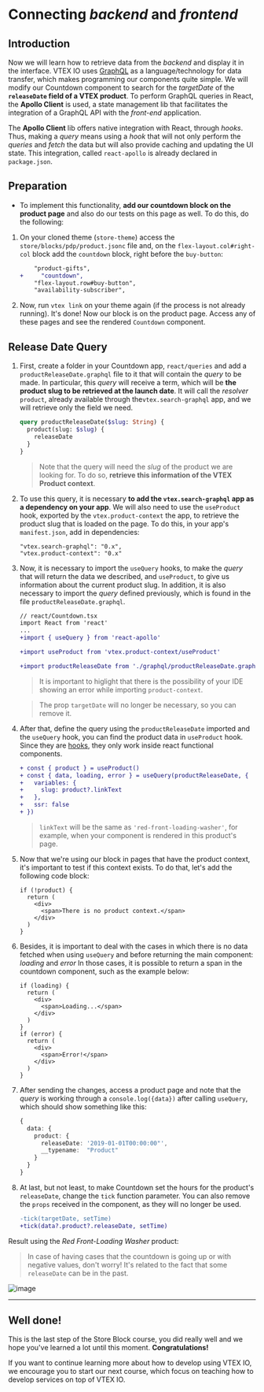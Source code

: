 # Connecting _backend_ and _frontend_

## Introduction

Now we will learn how to retrieve data from the _backend_ and display it in the interface. VTEX IO uses [GraphQL](https://graphql.org/) as a language/technology for data transfer, which makes programming our components quite simple. We will modify our Countdown component to search for the _targetDate_ of the **`releaseDate` field of a VTEX product**. To perform GraphQL queries in React, the **Apollo Client** is used, a state management lib that facilitates the integration of a GraphQL API with the _front-end_ application.

The **Apollo Client** lib offers native integration with React, through _hooks_. Thus, making a _query_ means using a _hook_ that will not only perform the _queries_ and _fetch_ the data but will also provide caching and updating the UI state. This integration, called `react-apollo` is already declared in `package.json`.

## Preparation

- To implement this functionality, **add our countdown block on the product page** and also do our tests on this page as well. To do this, do the following:

1. On your cloned theme (`store-theme`) access the `store/blocks/pdp/product.jsonc` file and, on the `flex-layout.col#right-col` block add the `countdown` block, right before the `buy-button`:

   ```diff
       "product-gifts",
   +	 "countdown",
       "flex-layout.row#buy-button",
       "availability-subscriber",
   ```

2. Now, run `vtex link` on your theme again (if the process is not already running). It's done! Now our block is on the product page. Access any of these pages and see the rendered `Countdown` component.

## Release Date Query

1. First, create a folder in your Countdown app, `react/queries` and add a `productReleaseDate.graphql` file to it that will contain the _query_ to be made. In particular, this _query_ will receive a term, which will be **the product slug to be retrieved at the launch date**. It will call the _resolver_ `product`, already available through the`vtex.search-graphql` app, and we will retrieve only the field we need.

   ```graphql
   query productReleaseDate($slug: String) {
     product(slug: $slug) {
       releaseDate
     }
   }
   ```

   > Note that the query will need the _slug_ of the product we are looking for. To do so, **retrieve this information of the VTEX Product context**.

2. To use this query, it is necessary **to add the `vtex.search-graphql` app as a dependency on your app**. We will also need to use the `useProduct` hook, exported by the `vtex.product-context` the app, to retrieve the product slug that is loaded on the page. To do this, in your app's `manifest.json`, add in dependencies:

   ```
   "vtex.search-graphql": "0.x",
   "vtex.product-context": "0.x"
   ```

3. Now, it is necessary to import the `useQuery` hooks, to make the _query_ that will return the data we described, and `useProduct`, to give us information about the current product slug. In addition, it is also necessary to import the _query_ defined previously, which is found in the file `productReleaseDate.graphql`.

   ```diff
   // react/Countdown.tsx
   import React from 'react'
   ...
   +import { useQuery } from 'react-apollo'

   +import useProduct from 'vtex.product-context/useProduct'

   +import productReleaseDate from './graphql/productReleaseDate.graphql'
   ```

   > It is important to higlight that there is the possibility of your IDE showing an error while importing `product-context`.

   > The prop `targetDate` will no longer be necessary, so you can remove it.

4. After that, define the query using the `productReleaseDate` imported and the `useQuery` hook, you can find the product data in `useProduct` hook. Since they are [hooks](https://reactjs.org/docs/hooks-intro.html), they only work inside react functional components.

   ```diff
   + const { product } = useProduct()
   + const { data, loading, error } = useQuery(productReleaseDate, {
   +   variables: {
   +     slug: product?.linkText
   +   },
   +   ssr: false
   + })
   ```

   > `linkText` will be the same as `'red-front-loading-washer'`, for example, when your component is rendered in this product's page.

5. Now that we're using our block in pages that have the product context, it's important to test if this context exists. To do that, let's add the following code block:

   ```tsx
   if (!product) {
     return (
       <div>
         <span>There is no product context.</span>
       </div>
     )
   }
   ```

6. Besides, it is important to deal with the cases in which there is no data fetched when using `useQuery` and before returning the main component: _loading_ and _error_ In those cases, it is possible to return a span in the countdown component, such as the example below:

   ```tsx
   if (loading) {
     return (
       <div>
         <span>Loading...</span>
       </div>
     )
   }
   if (error) {
     return (
       <div>
         <span>Error!</span>
       </div>
     )
   }
   ```

7. After sending the changes, access a product page and note that the _query_ is working through a `console.log({data})` after calling `useQuery`, which should show something like this:

   ```ts
   {
     data: {
       product: {
         releaseDate: '2019-01-01T00:00:00"',
         __typename:  "Product"
       }
     }
   }
   ```

8. At last, but not least, to make Countdown set the hours for the product's `releaseDate`, change the `tick` function parameter. You can also remove the `props` received in the component, as they will no longer be used.

   ```diff
   -tick(targetDate, setTime)
   +tick(data?.product?.releaseDate, setTime)
   ```

Result using the _Red Front-Loading Washer_ product:

> In case of having cases that the countdown is going up or with negative values, don't worry! It's related to the fact that some `releaseDate` can be in the past.

![image](https://user-images.githubusercontent.com/18706156/79596495-0fc28c00-80b7-11ea-8361-35075dba3bd5.png)

---

## Well done!

This is the last step of the Store Block course, you did really well and we hope you've learned a lot until this moment. **Congratulations!**

If you want to continue learning more about how to develop using VTEX IO, we encourage you to start our next course, which focus on teaching how to develop services on top of VTEX IO.
